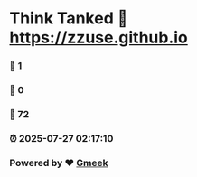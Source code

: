 # Think Tanked :link: https://zzuse.github.io 
### :page_facing_up: [1](https://zzuse.github.io/tag.html) 
### :speech_balloon: 0 
### :hibiscus: 72 
### :alarm_clock: 2025-07-27 02:17:10 
### Powered by :heart: [Gmeek](https://github.com/Meekdai/Gmeek)
